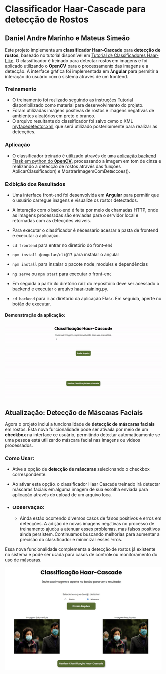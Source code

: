 # Classificador Haar-Cascade para detecção de Rostos
## Daniel Andre Marinho e Mateus Simeão

Este projeto implementa um **classificador Haar-Cascade** para **detecção de rostos**, baseado no tutorial disponível em [Tutorial de Classificadores Haar-Like](https://github.com/felipecbarelli/livro-visao-computacional/blob/master/tutoriais/creating-a-cascade-of-haar-like-classifiers.pdf). O classificador é treinado para detectar rostos em imagens e foi aplicado utilizando o **OpenCV** para o processamento das imagens e a detecção.
A interface gráfica foi implementada em **Angular** para permitir a interação do usuário com o sistema através de um frontend.

### Treinamento
- O treinamento foi realizado seguindo as instruções [Tutorial](https://github.com/felipecbarelli/livro-visao-computacional/blob/master/tutoriais/creating-a-cascade-of-haar-like-classifiers.pdf) disponibilizado como material para desenvolvimento do projeto.
- Foram utilizadas imagens positivas de rostos e imagens negativas de ambientes aleatórios em preto e branco.
- O arquivo resultante do classificador foi salvo como o XML [myfacedetector.xml](https://github.com/mateussimeao/haar-cascade-classifier/blob/main/backend/assets/myfacedetector.xml), que será utilizado posteriormente para realizar as detecções.

### Aplicação
- O classificador treinado é utilizado através de uma [aplicação backend Flask em python do **OpenCV**](https://github.com/mateussimeao/haar-cascade-classifier/blob/main/backend/haar-training.py), processando a imagem em tom de cinza e realizando a detecção de rostos através das funções AplicarClassificador() e MostrarImagemComDeteccoes().

### Exibição dos Resultados
- Uma interface front-end foi desenvolvida em **Angular** para permitir que o usuário carregue imagens e visualize os rostos detectados.
- A interação com o back-end é feita por meio de chamadas HTTP, onde as imagens processadas são enviadas para o servidor local e retornadas com as detecções visíveis.

- Para executar o classificador é nécessario acessar a pasta de frontend e executar a aplicação.
- `cd frontend` para entrar no diretório do front-end
- `npm install @angular/cli@17` para instalar o angular
- `npm install` para instalar o pacote node_modules e dependências
- `ng serve` ou `npm start` para executar o front-end
- Em seguida a partir do diretório raiz do repositório deve ser acessado o backend e executar o arquivo [haar-training.py](https://github.com/mateussimeao/haar-cascade-classifier/blob/main/backend/haar-training.py).
- `cd backend` para ir ao diretório da aplicação Flask. Em seguida, aperte no botão de executar.


#### Demonstração da aplicação:
![Demo](backend/assets/demonstracao.gif)

## Atualização: Detecção de Máscaras Faciais

Agora o projeto inclui a funcionalidade de **detecção de máscaras faciais** em rostos. Esta nova funcionalidade pode ser ativada por meio de um **checkbox** na interface de usuário, permitindo detectar automaticamente se uma pessoa está utilizando máscara facial nas imagens ou vídeos processados.

### Como Usar:
- Ative a opção de **detecção de máscaras** selecionando o checkbox correspondente.
- Ao ativar esta opção, o classificador Haar Cascade treinado irá detectar máscaras faciais em alguma imagem de sua escolha enviada para aplicação através do upload de um arquivo local.



- ### Observação:
    - Ainda estão ocorrendo diversos casos de falsos positivos e erros em detecções. A adição de novas imagens negativas no processo de treinamento ajudou a atenuar esses problemas, mas falsos positivos ainda persistem. Continuamos buscando melhorias para aumentar a precisão do classificador e minimizar esses erros.

Essa nova funcionalidade complementa a detecção de rostos já existente no sistema e pode ser usada para casos de controle ou monitoramento do uso de máscaras.

![Update](backend/assets/update.jpg)

